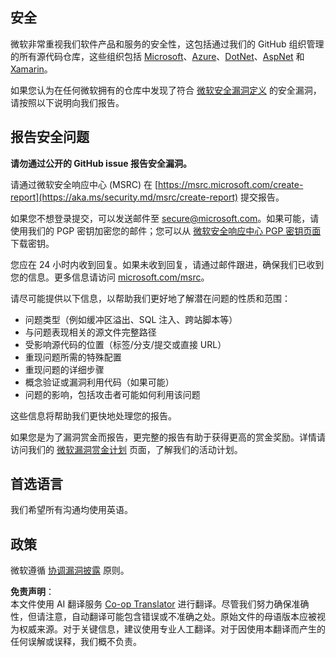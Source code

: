 <!--
CO_OP_TRANSLATOR_METADATA:
{
  "original_hash": "57f14126c1c6add76b3aef3844dfe4e3",
  "translation_date": "2025-05-16T14:25:18+00:00",
  "source_file": "SECURITY.md",
  "language_code": "zh"
}
-->
## 安全

微软非常重视我们软件产品和服务的安全性，这包括通过我们的 GitHub 组织管理的所有源代码仓库，这些组织包括 [Microsoft](https://github.com/Microsoft)、[Azure](https://github.com/Azure)、[DotNet](https://github.com/dotnet)、[AspNet](https://github.com/aspnet) 和 [Xamarin](https://github.com/xamarin)。

如果您认为在任何微软拥有的仓库中发现了符合 [微软安全漏洞定义](https://aka.ms/security.md/definition) 的安全漏洞，请按照以下说明向我们报告。

## 报告安全问题

**请勿通过公开的 GitHub issue 报告安全漏洞。**

请通过微软安全响应中心 (MSRC) 在 [https://msrc.microsoft.com/create-report](https://aka.ms/security.md/msrc/create-report) 提交报告。

如果您不想登录提交，可以发送邮件至 [secure@microsoft.com](mailto:secure@microsoft.com)。如果可能，请使用我们的 PGP 密钥加密您的邮件；您可以从 [微软安全响应中心 PGP 密钥页面](https://aka.ms/security.md/msrc/pgp) 下载密钥。

您应在 24 小时内收到回复。如果未收到回复，请通过邮件跟进，确保我们已收到您的信息。更多信息请访问 [microsoft.com/msrc](https://www.microsoft.com/msrc)。

请尽可能提供以下信息，以帮助我们更好地了解潜在问题的性质和范围：

  * 问题类型（例如缓冲区溢出、SQL 注入、跨站脚本等）
  * 与问题表现相关的源文件完整路径
  * 受影响源代码的位置（标签/分支/提交或直接 URL）
  * 重现问题所需的特殊配置
  * 重现问题的详细步骤
  * 概念验证或漏洞利用代码（如果可能）
  * 问题的影响，包括攻击者可能如何利用该问题

这些信息将帮助我们更快地处理您的报告。

如果您是为了漏洞赏金而报告，更完整的报告有助于获得更高的赏金奖励。详情请访问我们的 [微软漏洞赏金计划](https://aka.ms/security.md/msrc/bounty) 页面，了解我们的活动计划。

## 首选语言

我们希望所有沟通均使用英语。

## 政策

微软遵循 [协调漏洞披露](https://aka.ms/security.md/cvd) 原则。

**免责声明**：  
本文件使用 AI 翻译服务 [Co-op Translator](https://github.com/Azure/co-op-translator) 进行翻译。尽管我们努力确保准确性，但请注意，自动翻译可能包含错误或不准确之处。原始文件的母语版本应被视为权威来源。对于关键信息，建议使用专业人工翻译。对于因使用本翻译而产生的任何误解或误释，我们概不负责。